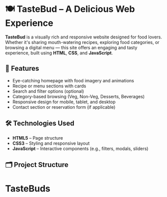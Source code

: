 # 🍽️ TasteBud – A Delicious Web Experience

**TasteBud** is a visually rich and responsive website designed for food lovers. Whether it's sharing mouth-watering recipes, exploring food categories, or browsing a digital menu — this site offers an engaging and tasty experience, built using **HTML**, **CSS**, and **JavaScript**.

## 🌟 Features

- Eye-catching homepage with food imagery and animations
- Recipe or menu sections with cards
- Search and filter options (optional)
- Category-based browsing (Veg, Non-Veg, Desserts, Beverages)
- Responsive design for mobile, tablet, and desktop
- Contact section or reservation form (if applicable)

## 🛠️ Technologies Used

- **HTML5** – Page structure
- **CSS3** – Styling and responsive layout
- **JavaScript** – Interactive components (e.g., filters, modals, sliders)

## 🗂️ Project Structure

# TasteBuds
